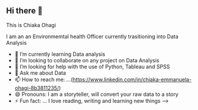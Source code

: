 ## Hi there 👋

This is Chiaka Ohagi

I am an an Environmemtal health Officer currently trasitioning into Data Analysis
- 🌱 I’m currently learning Data analysis
- 👯 I’m looking to collaborate on any project on Data Analysis
- 🤔 I’m looking for help with the use of Python, Tableau and SPSS
- 💬 Ask me about Data 
- 📫 How to reach me: ...(https://www.linkedin.com/in/chiaka-emmanuela-ohagi-8b3811235/)
- 😄 Pronouns: I am a storyteller, will convert your raw data to a story
- ⚡ Fun fact: ... I love reading, writing and learning new things
-->
